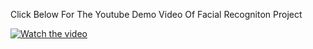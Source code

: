 Click Below For The Youtube Demo Video Of Facial Recogniton Project

[![Watch the video](https://img.youtube.com/vi/nyfV-OWfZsY/maxresdefault.jpg)](https://youtu.be/nyfV-OWfZsY&t)

